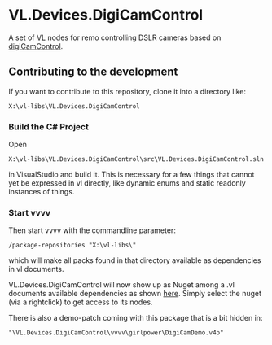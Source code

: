 # VL.Devices.DigiCamControl
A set of [VL](https://vvvv.org/documentation/vl) nodes for remo controlling DSLR cameras based on [digiCamControl](https://github.com/dukus/digiCamControl).

## Contributing to the development
If you want to contribute to this repository, clone it into a directory like:
 
    X:\vl-libs\VL.Devices.DigiCamControl

### Build the C# Project
Open

    X:\vl-libs\VL.Devices.DigiCamControl\src\VL.Devices.DigiCamControl.sln
    
in VisualStudio and build it. This is necessary for a few things that cannot yet be expressed in vl directly, like dynamic enums and static readonly instances of things. 

### Start vvvv
Then start vvvv with the commandline parameter:

    /package-repositories "X:\vl-libs\"
    
which will make all packs found in that directory available as dependencies in vl documents. 

VL.Devices.DigiCamControl will now show up as Nuget among a .vl documents available dependencies as shown [here](https://vvvv.gitbooks.io/the-gray-book/content/en/reference/libraries/dependencies.html#_nugets). Simply select the nuget (via a rightclick) to get access to its nodes. 

There is also a demo-patch coming with this package that is a bit hidden in:

    "\VL.Devices.DigiCamControl\vvvv\girlpower\DigiCamDemo.v4p"

